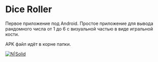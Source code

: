 # Dice Roller 

Первое приложение под Android. Простое приложение для вывода рандомного числа от 1 до 6 с визуальной частью в виде игральной кости.

APK файл идёт в корне папки. 

[![N|Solid](https://b.radikal.ru/b21/2010/40/4f11280abf5b.jpg)](https://b.radikal.ru/b21/2010/40/4f11280abf5b.jpg)
